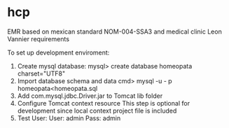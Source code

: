 # hcp
EMR based on mexican standard NOM-004-SSA3 and medical clinic Leon Vannier requirements

To set up development enviroment:

1. Create mysql database:
mysql> create database homeopata charset="UTF8"
2. Import database schema and data
cmd> mysql -u <db-user-name> - p homeopata<homeopata.sql
3. Add com.mysql.jdbc.Driver.jar to Tomcat lib folder
4. Configure Tomcat context resource
<Resource 
		name="jdbc/homeopata" 
		type="javax.sql.DataSource" 
		auth="Container"
    	driverClassName="com.mysql.jdbc.Driver"
		maxActive="20" maxIdle="5" maxWait="10000"
		username="<db-user-name>" password="<db-user-pass>"
		url="jdbc:mysql://localhost/homeopata?useUnicode=true&amp;characterEncoding=UTF-8" />
This step is optional for development since local context project file is included
5. Test User:
User: admin
Pass: admin
